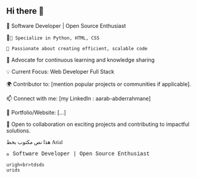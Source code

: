 ## Hi there 👋
🌟 Software Developer | Open Source Enthusiast

🔹`🔹 Specialize in Python, HTML, CSS`<br>

`🔹 Passionate about creating efficient, scalable code`<br>

🔹 Advocate for continuous learning and knowledge sharing

💡 Current Focus: Web Developer Full Stack

🌍 Contributor to: [mention popular projects or communities if applicable].

📫 Connect with me: [my LinkedIn : aarab-abderrahmane]

🔗 Portfolio/Website: [...]

🚀 Open to collaboration on exciting projects and contributing to impactful solutions.
<p style="font-family: cursive;">هذا نص مكتوب بخط Arial</p>

<p style="font-family: 'Courier New', Courier, monospace;">🌟 Software Developer | Open Source Enthusiast

`urigh<br>tdsds`<br>
`urids`

